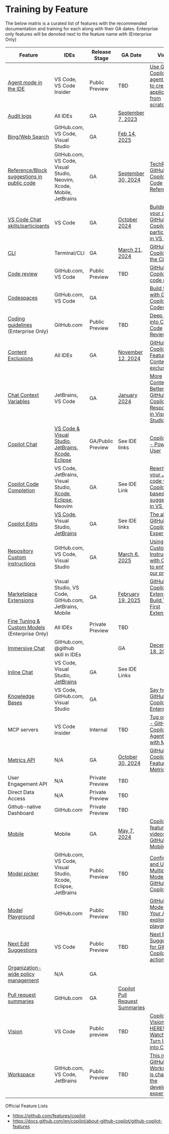 # Training by Feature

The below matrix is a curated list of features with the recommended documentation and training for each along with their GA dates.  Enterprise only features will be denoted next to the feature name with (Enterprise Only)

| Feature | IDEs | Release Stage  | GA Date | Video | [Policy Toggle](https://docs.github.com/en/enterprise-cloud@latest/copilot/managing-copilot/managing-copilot-for-your-enterprise/managing-policies-and-features-for-copilot-in-your-enterprise) |
|-----|----|-------|----------|-----------| ------ |
| [Agent mode in the IDE](https://code.visualstudio.com/docs/copilot/copilot-edits#_use-agent-mode-preview) | VS Code, VS Code Insider | Public Preview | TBD | [Use GitHub Copilot agent mode to create an application from scratch](https://www.youtube.com/watch?v=sYepbevm8TY&list=PLCiDM8_DsPQ1WJ5Ss3e0Lsw8EaijUL_6D&index=2&pp=iAQB0gcJCTgDd0p55Nqk) | Editor preview features |
| [Audit logs](https://docs.github.com/en/enterprise-cloud@latest/copilot/managing-copilot/managing-github-copilot-in-your-organization/reviewing-activity-related-to-github-copilot-in-your-organization/reviewing-audit-logs-for-copilot-business)  | All IDEs    | GA  |  [September 7, 2023](https://github.blog/changelog/2023-09-07-github-copilot-september-7th-update/#%f0%9f%aa%b5-review-copilot-updates-with-audit-log-integration)  |    | N/A |
| [Bing/Web Search](https://docs.github.com/en/enterprise-cloud@latest/copilot/using-github-copilot/copilot-chat/asking-github-copilot-questions-in-github#powered-by-skills) | GitHub.com, VS Code, Visual Studio  |  GA | [Feb 14, 2025](https://github.blog/changelog/2025-02-14-personal-custom-instructions-bing-web-search-and-more-in-copilot-on-github-com/#search-the-web-%f0%9f%94%8d-in-copilot-chat-using-bing)  |    | Copilot can search the web |
| [Reference/Block suggestions in public code](https://docs.github.com/en/copilot/using-github-copilot/finding-public-code-that-matches-github-copilot-suggestions)    | GitHub.com, VS Code, Visual Studio, Neovim, Xcode, Mobile, JetBrains  | GA  | [September 30, 2024](https://github.blog/news-insights/product-news/code-referencing-now-generally-available-in-github-copilot-and-with-microsoft-azure-ai/) | [TechRill - GitHub Copilot Code Referencing](https://www.youtube.com/watch?v=8SOh3A9LEeE) | Suggestions matching public code (duplication detection filter) |
| [VS Code Chat skills/participants](https://code.visualstudio.com/api/extension-guides/chat)  | VS Code | GA | [October 2024](https://code.visualstudio.com/updates/v1_95) | [Building your own GitHub Copilot chat participant in VS Code](https://www.youtube.com/watch?v=OdW2r3raAHI) |  N/A |
| [CLI](https://docs.github.com/en/copilot/using-github-copilot/using-github-copilot-in-the-command-line) | Terminal/CLI | GA | [March 21, 2024](https://github.blog/changelog/2024-03-21-github-copilot-general-availability-in-the-cli/) | [GitHub Copilot in the CLI](https://www.youtube.com/watch?v=fHwtrOcLAnI) | Copilot in the CLI |
| [Code review](https://docs.github.com/en/copilot/using-github-copilot/code-review/using-copilot-code-review) | GitHub.com, VS Code  | Public Preview | TBD  | [GitHub Copilot code review](https://youtu.be/cyPaAkRfEBQ)  | Copilot in GitHub.com |
| [Codespaces](https://docs.github.com/en/codespaces/reference/using-github-copilot-in-github-codespaces) | GitHub.com, VS Code  | GA |  |   [Build faster with GitHub Copilot & Codespaces](https://www.youtube.com/watch?v=Lseaqxg8NaY)  | N/A  |
| [Coding guidelines](https://docs.github.com/en/copilot/using-github-copilot/code-review/configuring-coding-guidelines) (Enterprise Only) | GitHub.com  | Public Preview  | TBD | [Deep Dive into Copilot Code Review](https://www.youtube.com/live/m217SuEWFUc?feature=shared&t=1810)          | Copilot in GitHub.com  |
| [Content Exclusions](https://docs.github.com/en/enterprise-cloud@latest/copilot/managing-copilot/configuring-and-auditing-content-exclusion/excluding-content-from-github-copilot) | All IDEs  | GA  | [November 12, 2024](https://github.blog/changelog/2024-11-12-content-exclusion-ga/) | [GitHub Copilot Features - Content exclusions](https://www.youtube.com/watch?v=J2qaVAaQzY8) | N/A |
| [Chat Context Variables](https://docs.github.com/en/enterprise-cloud@latest/copilot/using-github-copilot/copilot-chat/github-copilot-chat-cheat-sheet?tool=vscode)  | JetBrains, VS Code  | GA  | [January 2024](https://github.blog/changelog/2024-02-12-vs-code-copilot-chat-january-2024-version-0-12/#context-variables) | [More Context == Better GitHub Copilot Responses in Visual Studio](https://youtu.be/N62d9PgiqoY)   | N/A |
| [Copilot Chat](https://docs.github.com/en/enterprise-cloud@latest/copilot/using-github-copilot/copilot-chat/asking-github-copilot-questions-in-your-ide)  | [VS Code & Visual Studio](https://github.blog/news-insights/product-news/github-copilot-chat-now-generally-available-for-organizations-and-individuals/), [JetBrains](https://github.blog/changelog/2024-03-07-github-copilot-chat-general-availability-in-jetbrains-ide), [Xcode](https://github.blog/changelog/2025-03-11-github-copilot-for-xcode-chat-is-now-generally-available/), [Eclipse](https://github.blog/changelog/2025-03-11-github-copilot-chat-for-eclipse-now-in-public-preview) | GA/Public Preview   | See IDE links  | [Copilot Chat - Power User](https://www.youtube.com/watch?v=P3Q5wa0mI_0&list=PLCiDM8_DsPQ1WJ5Ss3e0Lsw8EaijUL_6D&index=58&pp=iAQB)  | N/A  |
| [Copilot Code Completion](https://docs.github.com/en/enterprise-cloud@latest/copilot/using-github-copilot/getting-code-suggestions-in-your-ide-with-github-copilot)  | VS Code, JetBrains, Visual Studio, [Xcode](https://github.blog/changelog/2025-02-14-code-completion-in-github-copilot-for-xcode-is-now-generally-available), [Eclipse](https://github.blog/changelog/2025-03-11-code-completion-in-github-copilot-for-eclipse-is-now-generally-available), Neovim   | GA  | See IDE Link | [Rewriting your Java code with Copilot-based suggestions in VS Code](https://www.youtube.com/watch?v=EsRPYoXY9IA&list=PLCiDM8_DsPQ1WJ5Ss3e0Lsw8EaijUL_6D&index=57&pp=iAQB) | N/A  |
| [Copilot Edits](https://docs.github.com/en/enterprise-cloud@latest/copilot/using-github-copilot/copilot-chat/asking-github-copilot-questions-in-your-ide#copilot-edits) | [VS Code](https://code.visualstudio.com/updates/v1_97#_copilot-edits-general-availability ), Visual Studio, [JetBrains](https://github.blog/changelog/2025-03-20-enhance-your-productivity-with-copilot-edits-in-jetbrains-ides)  | GA  | See IDE links | [The all NEW GitHub Copilot Experience](https://youtu.be/NvWl-bZTDKw) |  N/A  |
| [Repository Custom instructions](https://docs.github.com/en/enterprise-cloud@latest/copilot/customizing-copilot/adding-repository-custom-instructions-for-github-copilot)  | GitHub.com, VS Code, Visual Studio  | GA   | [March 6, 2025](https://github.blog/changelog/2025-03-06-github-copilot-updates-in-visual-studio-code-february-release-v0-25-including-improvements-to-agent-mode-and-next-exit-suggestions-ga-of-custom-instructions-and-more/#custom-instructions-generally-available)    | [Using Custom Instructions with Copilot to enhance our prompts](https://www.youtube.com/watch?v=cu9zZAFmoDg&list=PLCiDM8_DsPQ1WJ5Ss3e0Lsw8EaijUL_6D&index=41&pp=iAQB)   | N/A |
| [Marketplace Extensions](https://docs.github.com/en/copilot/building-copilot-extensions/about-building-copilot-extensions) | Visual Studio, VS Code, GitHub.com, JetBrains, Mobile  | GA | [February 19, 2025](https://github.blog/changelog/2025-02-19-announcing-the-general-availability-of-github-copilot-extensions) | [GitHub Copilot Extensions : Build Your First Extension](https://youtu.be/ky5TMI9skLE?feature=shared)| Copilot Extensions|
| [Fine Tuning & Custom Models](https://docs.github.com/en/enterprise-cloud@latest/copilot/customizing-copilot/creating-a-custom-model-for-github-copilot) (Enterprise Only) | All IDEs  | Private Preview  | TBD |    | N/A |
| [Immersive Chat](https://docs.github.com/en/enterprise-cloud@latest/copilot/using-github-copilot/copilot-chat/asking-github-copilot-questions-in-github) | GitHub.com, @github skill in IDEs|    |   GA  | [December 18, 2024](https://github.blog/changelog/2024-12-18-copilot-chat-on-github-is-now-generally-available-for-all-users) | Copilot in GitHub.com |
| [Inline Chat](https://docs.github.com/en/copilot/using-github-copilot/copilot-chat/asking-github-copilot-questions-in-your-ide#additional-ways-to-access-copilot-chat)  | VS Code, Visual Studio, [JetBrains](https://github.blog/changelog/2024-09-11-inline-chat-is-now-available-in-github-copilot-in-jetbrains) | GA  | See IDE Links |  | N/A  |
| [Knowledge Bases](https://docs.github.com/en/enterprise-cloud@latest/copilot/customizing-copilot/managing-copilot-knowledge-bases) | VS Code, GitHub.com, Visual Studio | GA | |[Say hello to GitHub Copilot Enterprise!](https://youtu.be/vUX5u_4B2AM?feature=shared&t=370) |  N/A |
| MCP servers | VS Code Insider | Internal | TBD | [Tug on Dev! - GitHub Copilot Agent Mode with MCP](https://www.youtube.com/watch?v=WySJOAlVpQ0)  | N/A |
| [Metrics API](https://docs.github.com/en/enterprise-cloud@latest/rest/copilot/copilot-metrics?apiVersion=2022-11-28) | N/A | GA  | [October 30, 2024](https://github.blog/changelog/2024-10-30-github-copilot-metrics-api-ga-release-now-available) | [GitHub Copilot Features - Metrics API](https://www.youtube.com/watch?v=43yFNFT8-R4)  | Copilot Metrics API access |
| User Engagement API | N/A   | Private Preview  |  TBD  |     |  TBD      |
| Direct Data Access  | N/A     | Private Preview     | TBD  |     |  TBD   |
| Github-native Dashboard | GitHub.com   | Private Preview     | TBD  |       |  TBD  |
| [Mobile](https://docs.github.com/en/enterprise-cloud@latest/copilot/using-github-copilot/copilot-chat/asking-github-copilot-questions-in-github-mobile) | Mobile     | GA    | [May 7, 2024](https://github.blog/news-insights/product-news/github-copilot-chat-in-github-mobile/) | [Copilot features - videos - GitHub Mobile](https://www.youtube.com/watch?v=EQH-V5jQ0aA)   | Copilot Chat in GitHub Mobile |
| [Model picker](https://docs.github.com/en/copilot/using-github-copilot/ai-models/changing-the-ai-model-for-copilot-chat) | GitHub.com, VS Code, Visual Studio, Xcode, Eclipse, JetBrains  | Public Preview | TBD  | [Configuring and Using Multiple AI Models with GitHub Copilot](https://www.youtube.com/watch?v=d1nyiOPBO04) | [Access to alternative models](https://docs.github.com/en/enterprise-cloud@latest/copilot/managing-copilot/managing-copilot-for-your-enterprise/managing-policies-and-features-for-copilot-in-your-enterprise#copilot-access-to-alternative-ai-models)     |
| [Model Playground](https://docs.github.com/en/enterprise-cloud@latest/github-models/prototyping-with-ai-models)  | GitHub.com  | Public Preview   |  TBD  | [GitHub Models: Your AI exploration playground](https://www.youtube.com/watch?v=OCNvxcMfunA)   | N/A  |
| [Next Edit Suggestions](https://docs.github.com/en/copilot/using-github-copilot/getting-code-suggestions-in-your-ide-with-github-copilot#about-next-edit-suggestions) | VS Code | Public Preview | TBD  | [Next Edit Suggestions for GitHub Copilot in action](https://www.youtube.com/watch?v=zPUvU6XYhpw&list=PLCiDM8_DsPQ1WJ5Ss3e0Lsw8EaijUL_6D&index=6&pp=iAQB) | Editor preview features |
| [Organization-wide policy management](https://docs.github.com/en/copilot/about-github-copilot/github-copilot-features#policy-management) | N/A | GA  |  |     | N/A   |
| [Pull request summaries](https://docs.github.com/en/enterprise-cloud@latest/copilot/using-github-copilot/using-github-copilot-for-pull-requests/creating-a-pull-request-summary-with-github-copilot) | GitHub.com  | GA  | [Copilot Pull Request Summaries](https://www.youtube.com/watch?v=BVX074EMnds)   |   |  Copilot in GitHub.com   |
| [Vision](https://docs.github.com/en/copilot/using-github-copilot/copilot-chat/asking-github-copilot-questions-in-your-ide#vision)  | VS Code | Public preview  | TBD | [Copilot Vision is HERE! Watch It Turn Images into Code!](https://www.youtube.com/watch?v=pEEw7BvaK50) | Editor preview features     |
| [Workspace](https://githubnext.com/projects/copilot-workspace) | GitHub.com, VS Code, JetBrains | Public Preview  | TBD | [This is why GitHub Workspaces is changing the developer experience](https://youtu.be/2ZjE8MPtXyw?feature=shared)    |  Copilot in GitHub.com   |

Official Feature Lists

- https://github.com/features/copilot
- https://docs.github.com/en/copilot/about-github-copilot/github-copilot-features